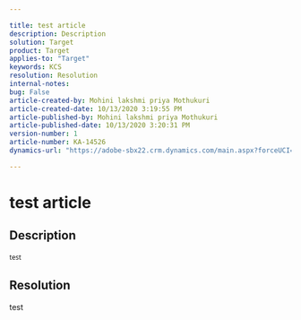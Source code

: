 ```yaml
---

title: test article  
description: Description  
solution: Target  
product: Target  
applies-to: "Target"  
keywords: KCS  
resolution: Resolution  
internal-notes:   
bug: False  
article-created-by: Mohini lakshmi priya Mothukuri  
article-created-date: 10/13/2020 3:19:55 PM  
article-published-by: Mohini lakshmi priya Mothukuri  
article-published-date: 10/13/2020 3:20:31 PM  
version-number: 1  
article-number: KA-14526  
dynamics-url: "https://adobe-sbx22.crm.dynamics.com/main.aspx?forceUCI=1&pagetype=entityrecord&etn=knowledgearticle&id=8c31db87-670d-eb11-a813-000d3a98f7e7"

---
```


# test article

## Description


<div data-wrapper="true" style="font-size:12px;font-family:'Segoe UI','Helvetica Neue',sans-serif;">


test

</div>




## Resolution

test
